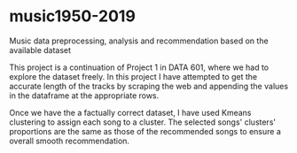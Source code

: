 # music1950-2019
Music data preprocessing, analysis and recommendation based on the available dataset

This project is a continuation of Project 1 in DATA 601, where we had to explore the dataset freely.
In this project I have attempted to get the accurate length of the tracks by scraping the web and appending the values in the dataframe at the appropriate rows.

Once we have the a factually correct dataset, I have used Kmeans clustering to assign each song to a cluster. The selected songs' clusters' proportions are the same as those of the recommended songs to ensure a overall smooth recommendation.
